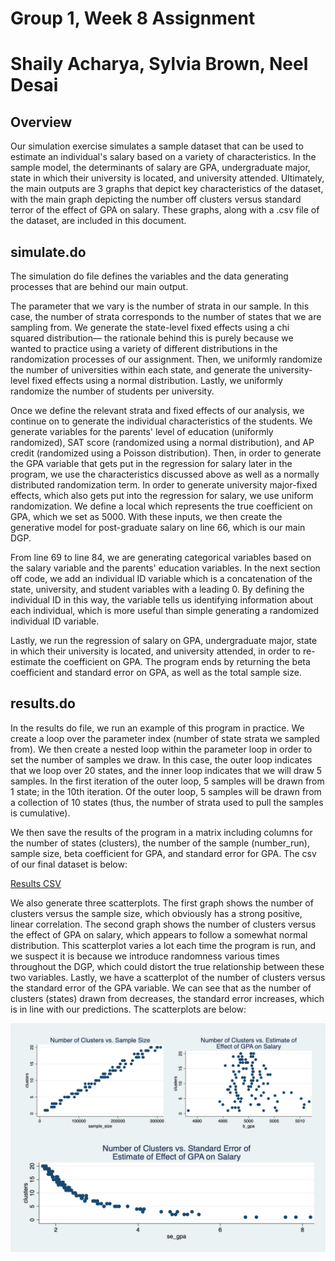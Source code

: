# Group 1, Week 8 Assignment
# Shaily Acharya, Sylvia Brown, Neel Desai


## Overview

Our simulation exercise simulates a sample dataset that can be used to estimate an individual's salary based on a variety of characteristics. In the sample model, the determinants of salary are GPA, undergraduate major, state in which their university is located, and university attended. Ultimately, the main outputs are 3 graphs that depict key characteristics of the dataset,  with the main graph depicting the number off clusters versus standard terror of the effect of GPA on salary. These graphs, along with a .csv file of the dataset, are included in this document. 

## simulate.do

The simulation do file defines the variables and the data generating processes that are behind our main output. 

The parameter that we vary is the number of strata in our sample. In this case, the number of strata corresponds to the number of states that we are sampling from.  We generate the state-level fixed effects using a chi squared distribution— the rationale behind this is purely because we wanted to practice using a variety of different distributions in the randomization processes of our assignment. Then, we uniformly randomize the number of universities within each state, and generate the university-level fixed effects using a normal distribution. Lastly, we uniformly randomize the number of students per university.

Once we define the relevant strata and fixed effects of our analysis, we continue on to generate the individual characteristics of the students. We generate variables for the parents' level of education (uniformly randomized), SAT score (randomized using a normal distribution), and AP credit (randomized using a Poisson distribution). Then, in order to generate the GPA variable that gets put in the regression for salary later in the program, we use the characteristics discussed above as well as a normally distributed randomization term. In order to generate university major-fixed effects, which also gets put into the regression for salary, we use uniform randomization. We define a local which represents the true coefficient on GPA, which we set as 5000. With these inputs, we then create the generative model for post-graduate salary on line 66, which is our main DGP. 

From line 69 to line 84, we are generating categorical variables based on the salary variable and the parents' education variables. In the next section off code, we add an individual ID variable which is a concatenation of the state, university, and student variables with a leading 0. By defining the individual ID in this way, the variable tells us identifying information about each individual, which is more useful than simple generating a randomized individual ID variable. 

Lastly, we run the regression of salary on GPA, undergraduate major, state in which their university is located, and university attended, in order to re-estimate the coefficient on GPA. The program ends by returning the beta coefficient and standard error on GPA, as well as the total sample size. 


## results.do

In the results do file, we run an example of this program in practice. We create a loop over the parameter index (number of state strata we sampled from). We then create a nested loop within the parameter loop in order to set the number of samples we draw. In this case, the outer loop indicates that we loop over 20 states, and the inner loop indicates that we will draw 5 samples. In the first iteration of the outer loop, 5 samples will be drawn from 1 state; in the 10th iteration. Of the outer loop, 5 samples will be drawn from a collection of 10 states (thus, the number of strata used to pull the samples is cumulative). 

We then save the results of the program in a matrix including columns for the number of states (clusters), the number of the sample (number_run), sample size, beta coefficient for GPA, and standard error for GPA. The csv of our final dataset is below:

[Results CSV](demonstration_results.csv)

We also generate three scatterplots. The first graph shows the number of clusters versus the sample size,  which obviously has a strong positive, linear correlation. The second graph shows the number of clusters versus the effect of GPA on salary, which appears to follow a somewhat normal distribution. This scatterplot varies a lot each time the program is run, and we suspect it is because we introduce randomness various times throughout the DGP, which could distort the true relationship between these two variables. Lastly, we have a scatterplot of the number of clusters versus the standard error of the GPA variable. We can see that as the number of clusters (states) drawn from decreases, the standard error increases, which is in line with our predictions. The scatterplots are below: 

![Final Scatterplots](salary_scatter.png)
